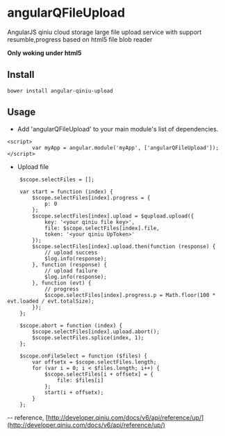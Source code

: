 angularQFileUpload
==================

AngularJS qiniu cloud storage large file upload service with support resumble,progress based on html5 file blob reader

**Only woking under html5**

## Install

```
bower install angular-qiniu-upload
```

## Usage

- Add 'angularQFileUpload' to your main module's list of dependencies.

```
<script>
        var myApp = angular.module('myApp', ['angularQFileUpload']);
</script>
```

- Upload file 

```
	$scope.selectFiles = [];

	var start = function (index) {
		$scope.selectFiles[index].progress = {
			p: 0
		};
		$scope.selectFiles[index].upload = $qupload.upload({
			key: '<your qiniu file key>',
			file: $scope.selectFiles[index].file,
			token: '<your qiniu UpToken>'
		});
		$scope.selectFiles[index].upload.then(function (response) {
			// upload success
			$log.info(response);
		}, function (response) {
			// upload failure
			$log.info(response);
		}, function (evt) {
			// progress
			$scope.selectFiles[index].progress.p = Math.floor(100 * evt.loaded / evt.totalSize);
		});
	};

	$scope.abort = function (index) {
		$scope.selectFiles[index].upload.abort();
		$scope.selectFiles.splice(index, 1);
	};

	$scope.onFileSelect = function ($files) {
		var offsetx = $scope.selectFiles.length;
		for (var i = 0; i < $files.length; i++) {
			$scope.selectFiles[i + offsetx] = {
				file: $files[i]
			};
			start(i + offsetx);
		}
	};
```
-- reference, [http://developer.qiniu.com/docs/v6/api/reference/up/](http://developer.qiniu.com/docs/v6/api/reference/up/)
